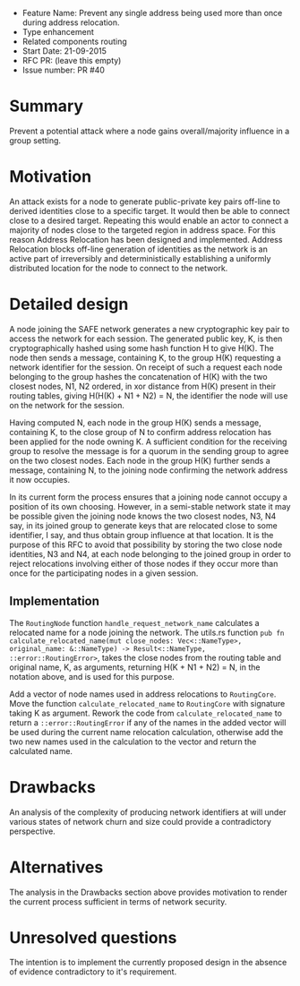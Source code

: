 - Feature Name: Prevent any single address being used more than once during address relocation.
- Type enhancement
- Related components routing
- Start Date: 21-09-2015
- RFC PR: (leave this empty)
- Issue number: PR #40

# Summary

Prevent a potential attack where a node gains overall/majority influence in a group setting.

# Motivation

An attack exists for a node to generate public-private key pairs off-line to derived identities close to a specific target. It would then be able to connect close to a desired target. Repeating this would enable an actor to connect a majority of nodes close to the targeted region in address space. For this reason Address Relocation has been designed and implemented.  Address Relocation blocks off-line generation of identities as the network is an active part of irreversibly and deterministically establishing a uniformly distributed location for the node to connect to the network.

# Detailed design

A node joining the SAFE network generates a new cryptographic key pair to access the network for each session. The generated public key, K, is then cryptographically hashed using some hash function H to give H(K). The node then sends a message, containing K, to the group H(K) requesting a network identifier for the session. On receipt of such a request each node belonging to the group hashes the concatenation of H(K) with the two closest nodes, N1, N2 ordered, in xor distance from H(K) present in their routing tables, giving H(H(K) + N1 + N2) = N, the identifier the node will use on the network for the session.

Having computed N, each node in the group H(K) sends a message, containing K, to the close group of N to confirm address relocation has been applied for the node owning K. A sufficient condition for the receiving group to resolve the message is for a quorum in the sending group to agree on the two closest nodes. Each node in the group H(K) further sends a message, containing N, to the joining node confirming the network address it now occupies.

In its current form the process ensures that a joining node cannot occupy a position of its own choosing. However, in a semi-stable network state it may be possible given the joining node knows the two closest nodes, N3, N4 say, in its joined group to generate keys that are relocated close to some identifier, I say, and thus obtain group influence at that location. It is the purpose of this RFC to avoid that possibility by storing the two close node identities, N3 and N4, at each node belonging to the joined group in order to reject relocations involving either of those nodes if they occur more than once for the participating nodes in a given session.

## Implementation

The `RoutingNode` function `handle_request_network_name` calculates a relocated name for a node joining the network. The utils.rs function `pub fn calculate_relocated_name(mut close_nodes: Vec<::NameType>, original_name: &::NameType) -> Result<::NameType, ::error::RoutingError>`, takes the close nodes from the routing table and original name, K, as arguments, returning H(K + N1 + N2) = N, in the notation above, and is used for this purpose.

Add a vector of node names used in address relocations to `RoutingCore`. Move the function `calculate_relocated_name` to `RoutingCore` with signature taking K as argument. Rework the code from `calculate_relocated_name` to return a `::error::RoutingError` if any of the names in the added vector will be used during the current name relocation calculation, otherwise add the two new names used in the calculation to the vector and return the calculated name.

# Drawbacks

An analysis of the complexity of producing network identifiers at will under various states of network churn and size could provide a contradictory perspective.

# Alternatives

The analysis in the Drawbacks section above provides motivation to render the current process sufficient in terms of network security.

# Unresolved questions

The intention is to implement the currently proposed design in the absence of evidence contradictory to it's requirement.
